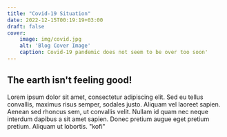 ```yaml
---
title: "Covid-19 Situation"
date: 2022-12-15T00:19:19+03:00
draft: false
cover:
    image: img/covid.jpg
    alt: 'Blog Cover Image'
    caption: Covid-19 pandemic does not seem to be over too soon'
---
```


## The earth isn't feeling good!
Lorem ipsum dolor sit amet, consectetur adipiscing elit. Sed eu tellus convallis, maximus risus semper, sodales justo. Aliquam vel laoreet sapien. Aenean sed rhoncus sem, ut convallis velit. Nullam id quam nec neque interdum dapibus a sit amet sapien. Donec pretium augue eget pretium pretium. Aliquam ut lobortis.
"kofi"